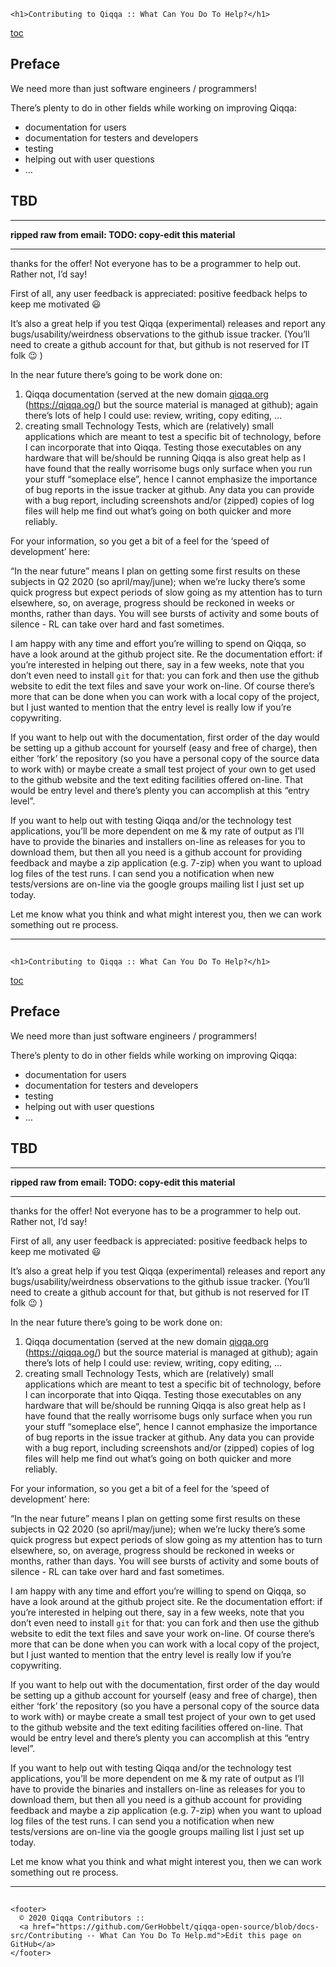 <!doctype html>
<html lang="en">
  <head>
    <meta charset="utf-8">
    <meta name="viewport" content="width=device-width, initial-scale=1.0">
    
    <h1>Contributing to Qiqqa :: What Can You Do To Help?</h1>
<p><a href="./toc.html">toc</a></p>
<h2>Preface</h2>
<p>We need more than just software engineers / programmers!</p>
<p>There’s plenty to do in other fields while working on improving Qiqqa:</p>
<ul>
<li>documentation for users</li>
<li>documentation for testers and developers</li>
<li>testing</li>
<li>helping out with user questions</li>
<li>…</li>
</ul>
<h2>TBD</h2>
<hr>
<p><strong>ripped raw from email: TODO: copy-edit this material</strong></p>
<hr>
<p>thanks for the offer! Not everyone has to be a programmer to help out. Rather not, I’d say!</p>
<p>First of all, any user feedback is appreciated: positive feedback helps to keep me motivated 😃</p>
<p>It’s also a great help if you test Qiqqa (experimental) releases and report any bugs/usability/weirdness observations to the github issue tracker. (You’ll need to create a github account for that, but github is not reserved for IT folk 😉 )</p>
<p>In the near future there’s going to be work done on:</p>
<ol>
<li>Qiqqa documentation (served at the new domain <a href="http://qiqqa.org">qiqqa.org</a> (<a href="https://qiqqa.og/">https://qiqqa.og/</a>) but the source material is managed at github); again there’s lots of help I could use: review, writing, copy editing, …</li>
<li>creating small Technology Tests, which are (relatively) small applications which are meant to test a specific bit of technology, before I can incorporate that into Qiqqa. Testing those executables on any hardware that will be/should be running Qiqqa is also great help as I have found that the really worrisome bugs only surface when you run your stuff “someplace else”, hence I cannot emphasize the importance of bug reports in the issue tracker at github. Any data you can provide with a bug report, including screenshots and/or (zipped) copies of log files will help me find out what’s going on both quicker and more reliably.</li>
</ol>
<p>For your information, so you get a bit of a feel for the ‘speed of development’ here:</p>
<p>“In the near future” means I plan on getting some first results on these subjects in Q2 2020 (so april/may/june); when we’re lucky there’s some quick progress but expect periods of slow going as my attention has to turn elsewhere, so, on average, progress should be reckoned in weeks or months, rather than days. You will see bursts of activity and some bouts of silence - RL can take over hard and fast sometimes.</p>
<p>I am happy with any time and effort you’re willing to spend on Qiqqa, so have a look around at the github project site. Re the documentation effort: if you’re interested in helping out there, say in a few weeks, note that you don’t even need to install <code>git</code> for that: you can fork and then use the github website to edit the text files and save your work on-line. Of course there’s more that can be done when you can work with a local copy of the project, but I just wanted to mention that the entry level is really low if you’re copywriting.</p>
<p>If you want to help out with the documentation, first order of the day would be setting up a github account for yourself (easy and free of charge), then either ‘fork’ the repository (so you have a personal copy of the source data to work with) or maybe create a small test project of your own to get used to the github website and the text editing facilities offered on-line. That would be entry level and there’s plenty you can accomplish at this “entry level”.</p>
<p>If you want to help out with testing Qiqqa and/or the technology test applications, you’ll be more dependent on me &amp; my rate of output as I’ll have to provide the binaries and installers on-line as releases for you to download them, but then all you need is a github account for providing feedback and maybe a zip application (e.g. 7-zip) when you want to upload log files of the test runs. I can send you a notification when new tests/versions are on-line via the google groups mailing list I just set up today.</p>
<p>Let me know what you think and what might interest you, then we can work something out re process.</p>
<hr>
<h2></h2>

  </head>
  <body>

    <h1>Contributing to Qiqqa :: What Can You Do To Help?</h1>
<p><a href="./toc.html">toc</a></p>
<h2>Preface</h2>
<p>We need more than just software engineers / programmers!</p>
<p>There’s plenty to do in other fields while working on improving Qiqqa:</p>
<ul>
<li>documentation for users</li>
<li>documentation for testers and developers</li>
<li>testing</li>
<li>helping out with user questions</li>
<li>…</li>
</ul>
<h2>TBD</h2>
<hr>
<p><strong>ripped raw from email: TODO: copy-edit this material</strong></p>
<hr>
<p>thanks for the offer! Not everyone has to be a programmer to help out. Rather not, I’d say!</p>
<p>First of all, any user feedback is appreciated: positive feedback helps to keep me motivated 😃</p>
<p>It’s also a great help if you test Qiqqa (experimental) releases and report any bugs/usability/weirdness observations to the github issue tracker. (You’ll need to create a github account for that, but github is not reserved for IT folk 😉 )</p>
<p>In the near future there’s going to be work done on:</p>
<ol>
<li>Qiqqa documentation (served at the new domain <a href="http://qiqqa.org">qiqqa.org</a> (<a href="https://qiqqa.og/">https://qiqqa.og/</a>) but the source material is managed at github); again there’s lots of help I could use: review, writing, copy editing, …</li>
<li>creating small Technology Tests, which are (relatively) small applications which are meant to test a specific bit of technology, before I can incorporate that into Qiqqa. Testing those executables on any hardware that will be/should be running Qiqqa is also great help as I have found that the really worrisome bugs only surface when you run your stuff “someplace else”, hence I cannot emphasize the importance of bug reports in the issue tracker at github. Any data you can provide with a bug report, including screenshots and/or (zipped) copies of log files will help me find out what’s going on both quicker and more reliably.</li>
</ol>
<p>For your information, so you get a bit of a feel for the ‘speed of development’ here:</p>
<p>“In the near future” means I plan on getting some first results on these subjects in Q2 2020 (so april/may/june); when we’re lucky there’s some quick progress but expect periods of slow going as my attention has to turn elsewhere, so, on average, progress should be reckoned in weeks or months, rather than days. You will see bursts of activity and some bouts of silence - RL can take over hard and fast sometimes.</p>
<p>I am happy with any time and effort you’re willing to spend on Qiqqa, so have a look around at the github project site. Re the documentation effort: if you’re interested in helping out there, say in a few weeks, note that you don’t even need to install <code>git</code> for that: you can fork and then use the github website to edit the text files and save your work on-line. Of course there’s more that can be done when you can work with a local copy of the project, but I just wanted to mention that the entry level is really low if you’re copywriting.</p>
<p>If you want to help out with the documentation, first order of the day would be setting up a github account for yourself (easy and free of charge), then either ‘fork’ the repository (so you have a personal copy of the source data to work with) or maybe create a small test project of your own to get used to the github website and the text editing facilities offered on-line. That would be entry level and there’s plenty you can accomplish at this “entry level”.</p>
<p>If you want to help out with testing Qiqqa and/or the technology test applications, you’ll be more dependent on me &amp; my rate of output as I’ll have to provide the binaries and installers on-line as releases for you to download them, but then all you need is a github account for providing feedback and maybe a zip application (e.g. 7-zip) when you want to upload log files of the test runs. I can send you a notification when new tests/versions are on-line via the google groups mailing list I just set up today.</p>
<p>Let me know what you think and what might interest you, then we can work something out re process.</p>
<hr>
<h2></h2>


    <footer>
      © 2020 Qiqqa Contributors ::
      <a href="https://github.com/GerHobbelt/qiqqa-open-source/blob/docs-src/Contributing -- What Can You Do To Help.md">Edit this page on GitHub</a>
    </footer>
  </body>
</html>
